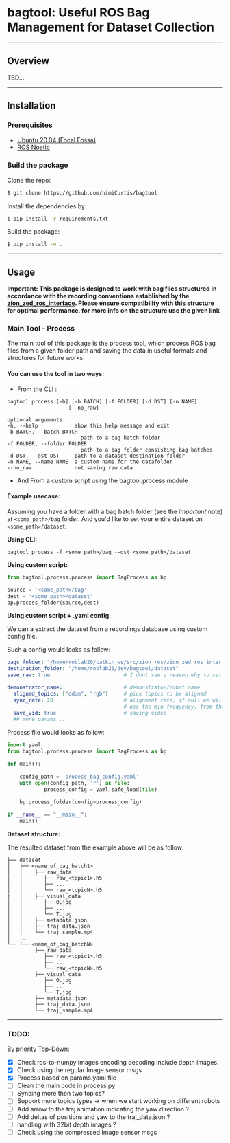 # bagtool: Useful ROS Bag Management for Dataset Collection

--- 

## Overview

TBD...

---

## Installation

### Prerequisites

- [Ubuntu 20.04 (Focal Fossa)](https://releases.ubuntu.com/focal/)
- [ROS Noetic](https://wiki.ros.org/noetic/Installation/Ubuntu)

### Build the package

Clone the repo:

```bash
$ git clone https://github.com/nimiCurtis/bagtool
```

Install the dependencies by:

```bash
$ pip install -r requirements.txt 
```

Build the package:
```bash
$ pip install -e . 
```

---

## Usage

**Important: This package is designed to work with bag files structured in accordance with the recording conventions established by the [zion_zed_ros_interface](https://github.com/nimiCurtis/zion_zed_ros_interface). Please ensure compatibility with this structure for optimal performance. for more info on the structure use the given link**

### Main Tool - Process

The main tool of this package is the process tool, which process ROS bag files from a given folder path and saving the data in useful formats and structures for future works.

#### You can use the tool in two ways:

- From the CLI : 



<!-- #### Using from the command-line -->
    bagtool process [-h] [-b BATCH] [-f FOLDER] [-d DST] [-n NAME]
                        [--no_raw]

    optional arguments:
    -h, --help            show this help message and exit
    -b BATCH, --batch BATCH
                            path to a bag batch folder
    -f FOLDER, --folder FOLDER
                            path to a bag folder consisting bag batches
    -d DST, --dst DST     path to a dataset destination folder
    -n NAME, --name NAME  a custom name for the datafolder
    --no_raw              not saving raw data


- And From a custom script using the bagtool.process module 

#### Example usecase:

Assuming you have a folder with a bag batch folder (see the *important* note) at `<some_path>/bag` folder. And you'd like to set your entire dataset on `<some_path>/dataset`. 

**Using CLI:**
<!-- #### Using from the command-line -->
    bagtool process -f <some_path>/bag --dst <some_path>/dataset

**Using custom script:**
```python
from bagtool.process.process import BagProcess as bp

source = '<some_path>/bag'
dest = '<some_path>/dataset'
bp.process_folder(source,dest)
```

**Using custom script + .yaml config:**

We can a extract the dataset from a recordings database using custom config file.

Such a config would looks as follow:

```yaml
bags_folder: "/home/roblab20/catkin_ws/src/zion_ros/zion_zed_ros_interface/bag"
destination_folder: "/home/roblab20/dev/bagtool/dataset"
save_raw: true                        # I dont see a reason why to set it to false

demonstrator_name:                    # demonstrator/robot name
  aligned_topics: ["odom", "rgb"]     # pick topics to be aligned
  sync_rate: 20                       # alignment rate, if null we will 
                                      # use the min frequency, from the aligned topics frequency
  save_vid: true                      # saving video
  ## more params .. 
```

Process file would looks as follow:
```python
import yaml
from bagtool.process.process import BagProcess as bp

def main():
    
    config_path = 'process_bag_config.yaml'
    with open(config_path, 'r') as file:
            process_config = yaml.safe_load(file)
    
    bp.process_folder(config=process_config)

if __name__ == "__main__":
    main()
```



**Dataset structure:**

The resulted dataset from the example above will be as follow:


```
├── dataset
│   ├── <name_of_bag_batch1>
|   |    ├── raw_data
│   │       ├── raw_<topic1>.h5
│   │       ├── ...
│   │       └── raw_<topicN>.h5
|   |    ├── visual_data
│   │       ├── 0.jpg
│   │       ├── ...
│   │       └── T.jpg
│   │    ├── metadata.json
│   │    ├── traj_data.json
│   │    └── traj_sample.mp4
│   ...
└── └── <name_of_bag_batchN>
         ├── raw_data
            ├── raw_<topic1>.h5
            ├── ...
            └── raw_<topicN>.h5
         ├── visual_data
            ├── 0.jpg
            ├── ...
            └── T.jpg
         ├── metadata.json
         ├── traj_data.json
         └── traj_sample.mp4
```  

---

### TODO: 
By priority Top-Down:

- [x] Check ros-to-numpy images encoding decoding include depth images.
- [x] Check using the regular Image sensor msgs
- [x] Process based on params.yaml file
- [ ] Clean the main code in process.py
- [ ] Syncing more then two topics?
- [ ] Support more topics types -> when we start working on different robots
- [ ] Add arrow to the traj animation indicating the yaw direction ?
- [ ] Add deltas of positions and yaw to the traj_data.json ? 
- [ ] handling with 32bit depth images ? 
- [ ] Check using the compressed Image sensor msgs